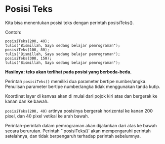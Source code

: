 # Posisi Teks

Kita bisa menentukan posisi teks dengan perintah posisiTeks().

Contoh:

```
posisiTeks(200, 40);
tulis("Bismillah, Saya sedang belajar pemrograman");
posisiTeks(100, 80);
tulis("Bismillah, Saya sedang belajar pemrograman");
posisiTeks(300, 150);
tulis("Bismillah, Saya sedang belajar pemrograman");
```

**Hasilnya: teks akan terlihat pada posisi yang berbeda-beda.**

Perintah `posisiTeks()` memiliki dua parameter bertipe number/angka. Penulisan parameter bertipe number/angka tidak menggunakan tanda kutip.

Koordinat layar di kanvas akan di mulai dari pojok kiri atas dan bergerak ke kanan dan ke bawah.

`posisiTeks(200, 40)` artinya posisinya bergerak horizontal ke kanan 200 pixel, dan 40 pixel vetikal ke arah bawah.

Perintah-perintah dalam pemrograman akan dijalankan dari atas ke bawah secara berurutan. Perintah ``posisiTeks()` akan mempengaruhi perintah setelahnya, dan tidak berpengaruh terhadap perintah sebelumnya.
